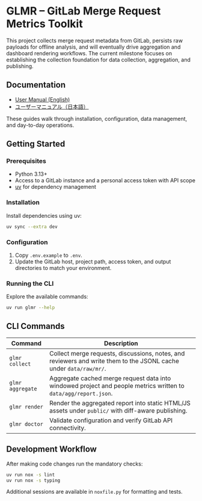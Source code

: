 # GLMR – GitLab Merge Request Metrics Toolkit

This project collects merge request metadata from GitLab, persists raw payloads for offline analysis, and will eventually drive aggregation and dashboard rendering workflows. The current milestone focuses on establishing the collection foundation for data collection, aggregation, and publishing.

## Documentation

- [User Manual (English)](docs/reference/user-manual.en.md)
- [ユーザーマニュアル（日本語）](docs/reference/user-manual.ja.md)

These guides walk through installation, configuration, data management, and day-to-day operations.

## Getting Started

### Prerequisites

- Python 3.13+
- Access to a GitLab instance and a personal access token with API scope
- [uv](https://github.com/astral-sh/uv) for dependency management

### Installation

Install dependencies using uv:

```bash
uv sync --extra dev
```

### Configuration

1. Copy `.env.example` to `.env`.
2. Update the GitLab host, project path, access token, and output directories to match your environment.

### Running the CLI

Explore the available commands:

```bash
uv run glmr --help
```

## CLI Commands

| Command | Description |
| --- | --- |
| `glmr collect` | Collect merge requests, discussions, notes, and reviewers and write them to the JSONL cache under `data/raw/mr/`. |
| `glmr aggregate` | Aggregate cached merge request data into windowed project and people metrics written to `data/agg/report.json`. |
| `glmr render` | Render the aggregated report into static HTML/JS assets under `public/` with diff-aware publishing. |
| `glmr doctor` | Validate configuration and verify GitLab API connectivity. |

## Development Workflow

After making code changes run the mandatory checks:

```bash
uv run nox -s lint
uv run nox -s typing
```

Additional sessions are available in `noxfile.py` for formatting and tests.
